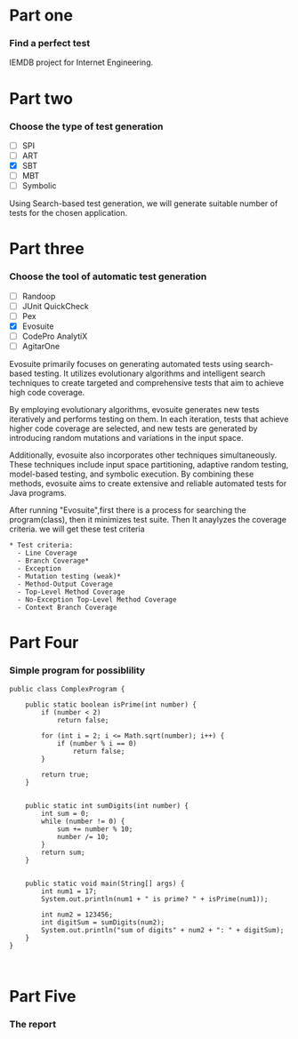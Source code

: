 # Part one
### Find a perfect test

IEMDB project for Internet Engineering.

# Part two
### Choose the type of test generation

- [ ] SPI
- [ ] ART
- [X] SBT
- [ ] MBT
- [ ] Symbolic

Using Search-based test generation, we will generate suitable number of tests for the chosen application.

# Part three
### Choose the tool of automatic test generation

- [ ] Randoop
- [ ] JUnit QuickCheck
- [ ] Pex
- [X] Evosuite
- [ ] CodePro AnalytiX
- [ ] AgitarOne

Evosuite primarily focuses on generating automated tests using search-based testing. It utilizes evolutionary algorithms and intelligent search techniques to create targeted and comprehensive tests that aim to achieve high code coverage.

By employing evolutionary algorithms, evosuite generates new tests iteratively and performs testing on them. In each iteration, tests that achieve higher code coverage are selected, and new tests are generated by introducing random mutations and variations in the input space.

Additionally, evosuite also incorporates other techniques simultaneously. These techniques include input space partitioning, adaptive random testing, model-based testing, and symbolic execution. By combining these methods, evosuite aims to create extensive and reliable automated tests for Java programs.


After running "Evosuite",first there is a process for searching the program(class), then it minimizes test suite. Then It anaylyzes the coverage criteria. we will get these test criteria
```
* Test criteria:
  - Line Coverage
  - Branch Coverage*
  - Exception
  - Mutation testing (weak)*
  - Method-Output Coverage
  - Top-Level Method Coverage
  - No-Exception Top-Level Method Coverage
  - Context Branch Coverage
```

# Part Four
### Simple program for possiblility
```
public class ComplexProgram {

    public static boolean isPrime(int number) {
        if (number < 2)
            return false;
        
        for (int i = 2; i <= Math.sqrt(number); i++) {
            if (number % i == 0)
                return false;
        }
        
        return true;
    }


    public static int sumDigits(int number) {
        int sum = 0;
        while (number != 0) {
            sum += number % 10;
            number /= 10;
        }
        return sum;
    }


    public static void main(String[] args) {
        int num1 = 17;
        System.out.println(num1 + " is prime? " + isPrime(num1));
 
        int num2 = 123456;
        int digitSum = sumDigits(num2);
        System.out.println("sum of digits" + num2 + ": " + digitSum);
    }
}



```

# Part Five
### The report




